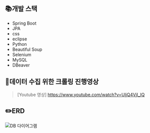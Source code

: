 ## :books:개발 스택
  * Spring Boot
  * JPA
  * css
  * eclipse
  * Python
  * Beautiful Soup
  * Selenium
  * MySQL
  * DBeaver

    
## :floppy_disk:데이터 수집 위한 크롤링 진행영상

> [Youtube 영상]  <https://www.youtube.com/watch?v=UljQ4VjI_IQ>


## ✏️ERD
![DB 다이어그램](https://github.com/SeoDongHyeok/RecommendGame/assets/144187210/d16faefb-35c6-4b89-a9d2-d8e85ce89f0e)
